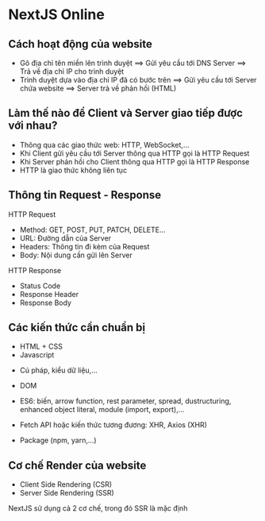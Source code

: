 # NextJS Online

## Cách hoạt động của website

- Gõ địa chỉ tên miền lên trình duyệt ==> Gửi yêu cầu tới DNS Server ==> Trả về địa chỉ IP cho trình duyệt
- Trình duyệt dựa vào địa chỉ IP đã có bước trên ==> Gửi yêu cầu tới Server chứa website ==> Server trả về phản hồi (HTML)

## Làm thế nào để Client và Server giao tiếp được với nhau?

- Thông qua các giao thức web: HTTP, WebSocket,...
- Khi Client gửi yêu cầu tới Server thông qua HTTP gọi là HTTP Request
- Khi Server phản hồi cho Client thông qua HTTP gọi là HTTP Response
- HTTP là giao thức không liên tục

## Thông tin Request - Response

HTTP Request

- Method: GET, POST, PUT, PATCH, DELETE...
- URL: Đường dẫn của Server
- Headers: Thông tin đi kèm của Request
- Body: Nội dung cần gửi lên Server

HTTP Response

- Status Code
- Response Header
- Response Body

## Các kiến thức cần chuẩn bị

- HTML + CSS
- Javascript

* Cú pháp, kiểu dữ liệu,...
* DOM
* ES6: biến, arrow function, rest parameter, spread, dustructuring, enhanced object literal, module (import, export),...
* Fetch API hoặc kiến thức tương đương: XHR, Axios (XHR)

* Package (npm, yarn,...)

## Cơ chế Render của website

- Client Side Rendering (CSR)
- Server Side Rendering (SSR)

NextJS sử dụng cả 2 cơ chế, trong đó SSR là mặc định
